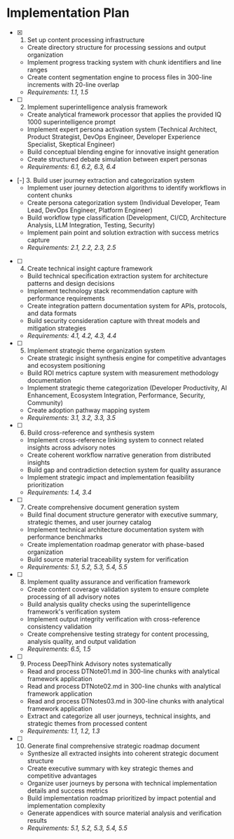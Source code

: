 # Implementation Plan

- [x] 1. Set up content processing infrastructure
  - Create directory structure for processing sessions and output organization
  - Implement progress tracking system with chunk identifiers and line ranges
  - Create content segmentation engine to process files in 300-line increments with 20-line overlap
  - _Requirements: 1.1, 1.5_

- [ ] 2. Implement superintelligence analysis framework
  - Create analytical framework processor that applies the provided IQ 1000 superintelligence prompt
  - Implement expert persona activation system (Technical Architect, Product Strategist, DevOps Engineer, Developer Experience Specialist, Skeptical Engineer)
  - Build conceptual blending engine for innovative insight generation
  - Create structured debate simulation between expert personas
  - _Requirements: 6.1, 6.2, 6.3, 6.4_

- [-] 3. Build user journey extraction and categorization system
  - Implement user journey detection algorithms to identify workflows in content chunks
  - Create persona categorization system (Individual Developer, Team Lead, DevOps Engineer, Platform Engineer)
  - Build workflow type classification (Development, CI/CD, Architecture Analysis, LLM Integration, Testing, Security)
  - Implement pain point and solution extraction with success metrics capture
  - _Requirements: 2.1, 2.2, 2.3, 2.5_

- [ ] 4. Create technical insight capture framework
  - Build technical specification extraction system for architecture patterns and design decisions
  - Implement technology stack recommendation capture with performance requirements
  - Create integration pattern documentation system for APIs, protocols, and data formats
  - Build security consideration capture with threat models and mitigation strategies
  - _Requirements: 4.1, 4.2, 4.3, 4.4_

- [ ] 5. Implement strategic theme organization system
  - Create strategic insight synthesis engine for competitive advantages and ecosystem positioning
  - Build ROI metrics capture system with measurement methodology documentation
  - Implement strategic theme categorization (Developer Productivity, AI Enhancement, Ecosystem Integration, Performance, Security, Community)
  - Create adoption pathway mapping system
  - _Requirements: 3.1, 3.2, 3.3, 3.5_

- [ ] 6. Build cross-reference and synthesis system
  - Implement cross-reference linking system to connect related insights across advisory notes
  - Create coherent workflow narrative generation from distributed insights
  - Build gap and contradiction detection system for quality assurance
  - Implement strategic impact and implementation feasibility prioritization
  - _Requirements: 1.4, 3.4_

- [ ] 7. Create comprehensive document generation system
  - Build final document structure generator with executive summary, strategic themes, and user journey catalog
  - Implement technical architecture documentation system with performance benchmarks
  - Create implementation roadmap generator with phase-based organization
  - Build source material traceability system for verification
  - _Requirements: 5.1, 5.2, 5.3, 5.4, 5.5_

- [ ] 8. Implement quality assurance and verification framework
  - Create content coverage validation system to ensure complete processing of all advisory notes
  - Build analysis quality checks using the superintelligence framework's verification system
  - Implement output integrity verification with cross-reference consistency validation
  - Create comprehensive testing strategy for content processing, analysis quality, and output validation
  - _Requirements: 6.5, 1.5_

- [ ] 9. Process DeepThink Advisory notes systematically
  - Read and process DTNote01.md in 300-line chunks with analytical framework application
  - Read and process DTNote02.md in 300-line chunks with analytical framework application  
  - Read and process DTNotes03.md in 300-line chunks with analytical framework application
  - Extract and categorize all user journeys, technical insights, and strategic themes from processed content
  - _Requirements: 1.1, 1.2, 1.3_

- [ ] 10. Generate final comprehensive strategic roadmap document
  - Synthesize all extracted insights into coherent strategic document structure
  - Create executive summary with key strategic themes and competitive advantages
  - Organize user journeys by persona with technical implementation details and success metrics
  - Build implementation roadmap prioritized by impact potential and implementation complexity
  - Generate appendices with source material analysis and verification results
  - _Requirements: 5.1, 5.2, 5.3, 5.4, 5.5_